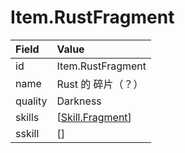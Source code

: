 # Item.RustFragment

Field    | Value
:--------|:-------------
id       | Item.RustFragment
name     | Rust 的 碎片（？）
quality  | Darkness
skills   | \[[Skill.Fragment](/skills/Skill.Fragment.md)\]
sskill   | \[\]